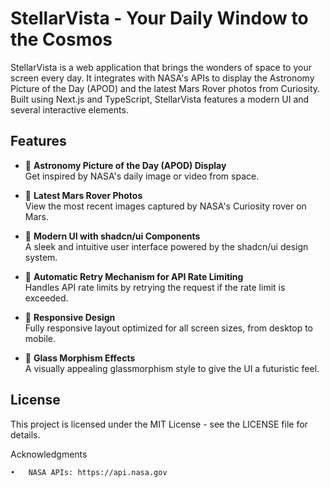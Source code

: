 # StellarVista - Your Daily Window to the Cosmos

StellarVista is a web application that brings the wonders of space to your screen every day. It integrates with NASA's APIs to display the Astronomy Picture of the Day (APOD) and the latest Mars Rover photos from Curiosity. Built using Next.js and TypeScript, StellarVista features a modern UI and several interactive elements.

## Features

- 🚀 **Astronomy Picture of the Day (APOD) Display**  
  Get inspired by NASA's daily image or video from space.
  
- 🔴 **Latest Mars Rover Photos**  
  View the most recent images captured by NASA's Curiosity rover on Mars.

- 🎨 **Modern UI with shadcn/ui Components**  
  A sleek and intuitive user interface powered by the shadcn/ui design system.
  
- 🔄 **Automatic Retry Mechanism for API Rate Limiting**  
  Handles API rate limits by retrying the request if the rate limit is exceeded.

- 📱 **Responsive Design**  
  Fully responsive layout optimized for all screen sizes, from desktop to mobile.

- 🌙 **Glass Morphism Effects**  
  A visually appealing glassmorphism style to give the UI a futuristic feel.

## License

This project is licensed under the MIT License - see the LICENSE file for details.

Acknowledgments

	•	NASA APIs: https://api.nasa.gov
